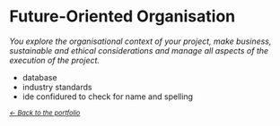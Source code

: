 # Future-Oriented Organisation
*You explore the organisational context of your project, make business, sustainable and ethical considerations and manage all aspects of the execution of the project.*


- database
- industry standards
- ide confidured to check for name and spelling

<small><i><a href="https://github.com/BramVerkuijlen/Portfolio-S5-Internship"><- Back to the portfolio</a></i></small>
